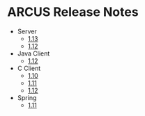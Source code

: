 # ARCUS Release Notes

- Server
  - [1.13](/release-notes/server/1.13.md)
  - [1.12](/release-notes/server/1.12.md)
- Java Client
  - [1.12](/release-notes/java-client/1.12.md)
- C Client
  - [1.10](/release-notes/c-client/1.10.md)
  - [1.11](/release-notes/c-client/1.11.md)
  - [1.12](/release-notes/c-client/1.12.md)
- Spring
  - [1.11](/release-notes/spring/1.11.md)



